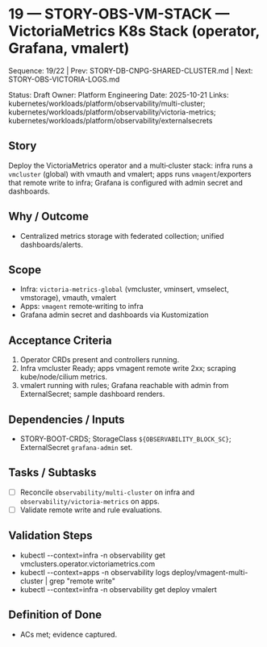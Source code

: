 # 19 — STORY-OBS-VM-STACK — VictoriaMetrics K8s Stack (operator, Grafana, vmalert)

Sequence: 19/22 | Prev: STORY-DB-CNPG-SHARED-CLUSTER.md | Next: STORY-OBS-VICTORIA-LOGS.md

Status: Draft
Owner: Platform Engineering
Date: 2025-10-21
Links: kubernetes/workloads/platform/observability/multi-cluster; kubernetes/workloads/platform/observability/victoria-metrics; kubernetes/workloads/platform/observability/externalsecrets

## Story
Deploy the VictoriaMetrics operator and a multi‑cluster stack: infra runs a `vmcluster` (global) with vmauth and vmalert; apps runs `vmagent`/exporters that remote write to infra; Grafana is configured with admin secret and dashboards.

## Why / Outcome
- Centralized metrics storage with federated collection; unified dashboards/alerts.

## Scope
- Infra: `victoria-metrics-global` (vmcluster, vminsert, vmselect, vmstorage), vmauth, vmalert
- Apps: `vmagent` remote‑writing to infra
- Grafana admin secret and dashboards via Kustomization

## Acceptance Criteria
1) Operator CRDs present and controllers running.
2) Infra vmcluster Ready; apps vmagent remote write 2xx; scraping kube/node/cilium metrics.
3) vmalert running with rules; Grafana reachable with admin from ExternalSecret; sample dashboard renders.

## Dependencies / Inputs
- STORY-BOOT-CRDS; StorageClass `${OBSERVABILITY_BLOCK_SC}`; ExternalSecret `grafana-admin` set.

## Tasks / Subtasks
- [ ] Reconcile `observability/multi-cluster` on infra and `observability/victoria-metrics` on apps.
- [ ] Validate remote write and rule evaluations.

## Validation Steps
- kubectl --context=infra -n observability get vmclusters.operator.victoriametrics.com
- kubectl --context=apps -n observability logs deploy/vmagent-multi-cluster | grep "remote write"
- kubectl --context=infra -n observability get deploy vmalert

## Definition of Done
- ACs met; evidence captured.
